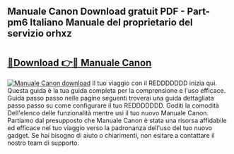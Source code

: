 ## Manuale Canon Download gratuit PDF - Part-pm6 Italiano Manuale del proprietario del servizio orhxz

# <h2><a href="http://dfgvwm1.blite.top/?on=Manuale+Canon">🔗Download 👉🔴 Manuale Canon</a></h2>

[![Manuale Canon download](https://i.imgur.com/lujVjoI.png)](http://dfgvwm1.blite.top/?on=Manuale+Canon)
Il tuo viaggio con il REDDDDDDD inizia qui. Questa guida è la tua guida completa per la comprensione e l'uso efficace. Guida passo passo nelle pagine seguenti troverai una guida dettagliata passo passo su come configurare il tuo REDDDDDDD. Goditi la comodità Dell'elenco delle funzionalità mentre usi il tuo nuovo Manuale Canon. Partiamo dal presupposto che Manuale Canon è stata una risorsa affidabile ed efficace nel tuo viaggio verso la padronanza dell'uso del tuo nuovo gadget. Se hai bisogno di aiuto o chiarimenti, non esitare a contattare il nostro team di supporto.
